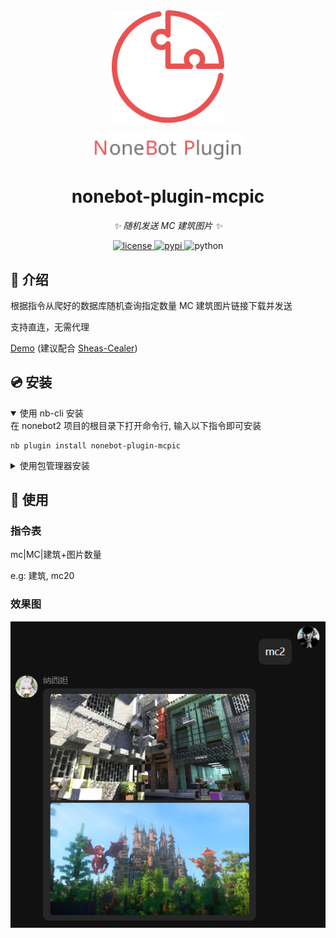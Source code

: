<div align="center">
  <a href="https://v2.nonebot.dev/store"><img src="nbp_logo.png" width="180" height="180" alt="NoneBotPluginLogo"></a>
  <br>
  <p><img src="NoneBotPlugin.svg" width="240" alt="NoneBotPluginText"></p>
</div>

<div align="center">

# nonebot-plugin-mcpic

_✨ 随机发送 MC 建筑图片 ✨_

<a href="./LICENSE">
    <img src="https://img.shields.io/github/license/wlm3201/nonebot-plugin-mcpic.svg" alt="license">
</a>
<a href="https://pypi.python.org/pypi/nonebot-plugin-mcpic">
    <img src="https://img.shields.io/pypi/v/nonebot-plugin-mcpic.svg" alt="pypi">
</a>
<img src="https://img.shields.io/badge/python-3.8+-blue.svg" alt="python">

</div>

## 📖 介绍

根据指令从爬好的数据库随机查询指定数量 MC 建筑图片链接下载并发送

支持直连，无需代理

[Demo](https://wlm3201.github.io/nonebot-plugin-mcpic/) (建议配合 [Sheas-Cealer](https://github.com/SpaceTimee/Sheas-Cealer))

## 💿 安装

<details open>
<summary>使用 nb-cli 安装</summary>
在 nonebot2 项目的根目录下打开命令行, 输入以下指令即可安装

    nb plugin install nonebot-plugin-mcpic

</details>

<details>
<summary>使用包管理器安装</summary>
在 nonebot2 项目的插件目录下, 打开命令行, 根据你使用的包管理器, 输入相应的安装命令

<details>
<summary>pip</summary>

    pip install nonebot-plugin-mcpic

</details>
<details>
<summary>pdm</summary>

    pdm add nonebot-plugin-mcpic

</details>
<details>
<summary>poetry</summary>

    poetry add nonebot-plugin-mcpic

</details>
<details>
<summary>conda</summary>

    conda install nonebot-plugin-mcpic

</details>

打开 nonebot2 项目根目录下的 `pyproject.toml` 文件, 在 `[tool.nonebot]` 部分追加写入

    plugins = ["nonebot_plugin_mcpic"]

</details>

## 🎉 使用

### 指令表

mc|MC|建筑+图片数量

e.g: 建筑, mc20

### 效果图

![效果图](eg.png)
